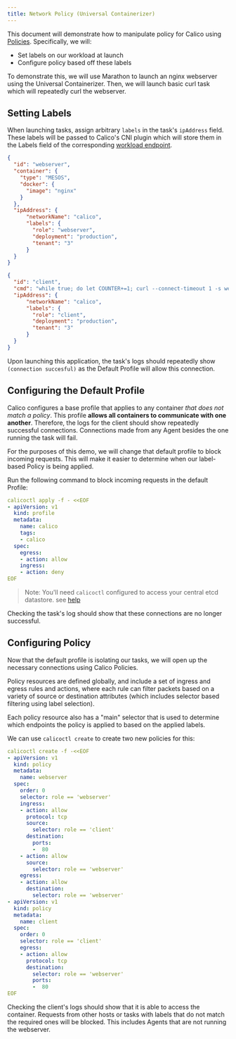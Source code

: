 ```yaml
---
title: Network Policy (Universal Containerizer)
---
```


This document will demonstrate how to manipulate policy for Calico using
[Policies]({{site.baseurl}}/{{page.version}}/reference/calicoctl/resources/policy). Specifically, we will:

- Set labels on our workload at launch
- Configure policy based off these labels

To demonstrate this, we will use Marathon to launch an nginx webserver using the Universal Containerizer.
Then, we will launch basic curl task which will repeatedly curl the webserver.

## Setting Labels

When launching tasks, assign arbitrary `labels` in the task's `ipAddress` field.
These labels will be passed to Calico's CNI plugin which will store them in the
Labels field of the corresponding
[workload endpoint]({{site.baseurl}}/{{page.version}}/reference/calicoctl/resources/workloadendpoint#definitions).

```json
{
  "id": "webserver",
  "container": {
    "type": "MESOS",
    "docker": {
      "image": "nginx"
    }
  },
  "ipAddress": {
      "networkName": "calico",
      "labels": {
        "role": "webserver",
        "deployment": "production",
        "tenant": "3"
      }
  }
}
```

```json
{
  "id": "client",
  "cmd": "while true; do let COUNTER+=1; curl --connect-timeout 1 -s webserver.marathon.containerip.dcos.thisdcos.directory > /dev/null && echo \"(connection $COUNTER succesful)\" || echo \"($COUNTER timed out)\"; sleep 1; done",
  "ipAddress": {
      "networkName": "calico",
      "labels": {
        "role": "client",
        "deployment": "production",
        "tenant": "3"
      }
  }
}
```

Upon launching this application, the task's logs should repeatedly show `(connection succesful)`
as the Default Profile will allow this connection.

## Configuring the Default Profile

Calico configures a base profile that applies to any container
_that does not match a policy_. This profile **allows all containers to communicate
with one another**. Therefore, the logs for the client should show repeatedly
successful connections. Connections made from
any Agent besides the one running the task will fail.

For the purposes of this demo, we will change that default profile to block
incoming requests. This will make it easier to determine when our label-based Policy is
being applied.

Run the following command to block incoming requests in the default Profile:

```yaml
calicoctl apply -f - <<EOF
- apiVersion: v1
  kind: profile
  metadata:
    name: calico
    tags:
    - calico
  spec:
    egress:
    - action: allow
    ingress:
    - action: deny
EOF
```

>Note: You'll need `calicoctl` configured to access your central etcd datastore. see [help]({{site.baseurl}}/{{page.version}}/reference/calicoctl/setup/etcdv2)

Checking the task's log should show that these connections are no longer successful.

## Configuring Policy

Now that the default profile is isolating our tasks, we will open up the necessary
connections using Calico Policies.

Policy resources are defined globally, and include a set of ingress and egress
rules and actions, where each rule can filter packets based on a variety
of source or destination attributes (which includes selector based filtering
using label selection).

Each policy resource also has a "main" selector that is used to determine which
endpoints the policy is applied to based on the applied labels.

We can use `calicoctl create` to create two new policies for this:

```yaml
calicoctl create -f -<<EOF
- apiVersion: v1
  kind: policy
  metadata:
    name: webserver
  spec:
    order: 0
    selector: role == 'webserver'
    ingress:
    - action: allow
      protocol: tcp
      source:
        selector: role == 'client'
      destination:
        ports:
        -  80
    - action: allow
      source:
        selector: role == 'webserver'
    egress:
    - action: allow
      destination:
        selector: role == 'webserver'
- apiVersion: v1
  kind: policy
  metadata:
    name: client
  spec:
    order: 0
    selector: role == 'client'
    egress:
    - action: allow
      protocol: tcp
      destination:
        selector: role == 'webserver'
        ports:
        -  80
EOF
```

Checking the client's logs should show that it is able to access the container.
Requests from other hosts or tasks with labels that do not match the required
ones will be blocked. This includes Agents that are not running the webserver.
